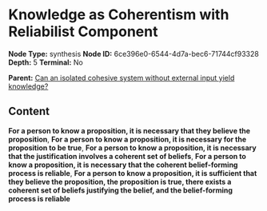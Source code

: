 # Knowledge as Coherentism with Reliabilist Component

**Node Type:** synthesis
**Node ID:** 6ce396e0-6544-4d7a-bec6-71744cf93328
**Depth:** 5
**Terminal:** No

**Parent:** [Can an isolated cohesive system without external input yield knowledge?](can-an-isolated-cohesive-system-without-external-input-yield-knowledge-antithesis-1e04eefb-3d2c-4976-b634-8ba8c63db10c.md)

## Content

**For a person to know a proposition, it is necessary that they believe the proposition**, **For a person to know a proposition, it is necessary for the proposition to be true**, **For a person to know a proposition, it is necessary that the justification involves a coherent set of beliefs**, **For a person to know a proposition, it is necessary that the coherent belief-forming process is reliable**, **For a person to know a proposition, it is sufficient that they believe the proposition, the proposition is true, there exists a coherent set of beliefs justifying the belief, and the belief-forming process is reliable**
